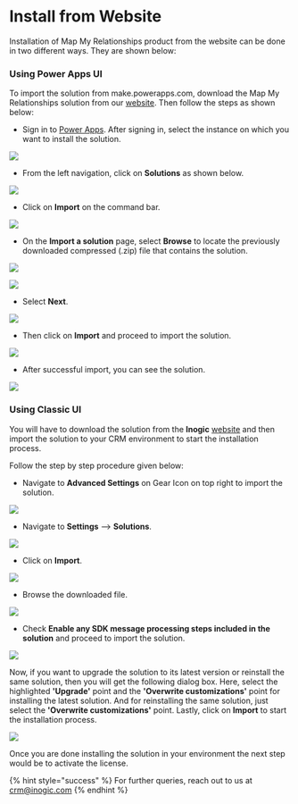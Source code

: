 # Install from Website

Installation of Map My Relationships product from the website can be done in two different ways. They are shown below:

### Using Power Apps UI

To import the solution from make.powerapps.com, download the Map My Relationships solution from our [website](https://www.inogic.com/product/productivity-apps/map-my-relationships-dynamics-365-crm). Then follow the steps as shown below:

* Sign in to [Power Apps](https://make.powerapps.com/?utm\_source=padocs\&utm\_medium=linkinadoc\&utm\_campaign=referralsfromdoc). After signing in, select the instance on which you want to install the solution.

![](../../.gitbook/assets/a.png)

* From the left navigation, click on **Solutions** as shown below.

![](<../../.gitbook/assets/b (7).png>)

* Click on **Import** on the command bar.

![](<../../.gitbook/assets/c (5).png>)

* &#x20;On the **Import a solution** page, select **Browse** to locate the previously downloaded compressed (.zip) file that contains the solution.

![](<../../.gitbook/assets/d (3).png>)

![](<../../.gitbook/assets/5 (7) (1).png>)

* Select **Next**.

![](<../../.gitbook/assets/6 (14).png>)

* Then click on **Import** and proceed to import the solution.

![](<../../.gitbook/assets/7 (3).png>)

* After successful import, you can see the solution.

![](<../../.gitbook/assets/Power Apps UI\_1.jpg>)

### Using Classic UI

You will have to download the solution from the **Inogic** [website](https://www.inogic.com/product/components/map-my-relationships-dynamics-365-crm) and then import the solution to your CRM environment to start the installation process.

Follow the step by step procedure given below:

* Navigate to **Advanced Settings** on Gear Icon on top right to import the solution.

![](<../../.gitbook/assets/1 (240).png>)

* Navigate to **Settings** --> **Solutions**.

![](<../../.gitbook/assets/2 (2) (1).png>)

* Click on **Import**.

![](<../../.gitbook/assets/3 (32).png>)

* Browse the downloaded file.

![](<../../.gitbook/assets/1 (135).png>)

* Check **Enable any SDK message processing steps included in the solution** and proceed to import the solution.

![](<../../.gitbook/assets/5 (29).png>)

Now, if you want to upgrade the solution to its latest version or reinstall the same solution, then you will get the following dialog box. Here, select the highlighted **'Upgrade'** point and the **'Overwrite customizations'** point for installing the latest solution. And for reinstalling the same solution, just select the **'Overwrite customizations'** point. Lastly, click on **Import** to start the installation process.&#x20;

![](../../.gitbook/assets/UpgradeAndOverwrite.jpg)

Once you are done installing the solution in your environment the next step would be to activate the license.

{% hint style="success" %}
For further queries, reach out to us at [crm@inogic.com](mailto:crm@inogic.com)
{% endhint %}

###

